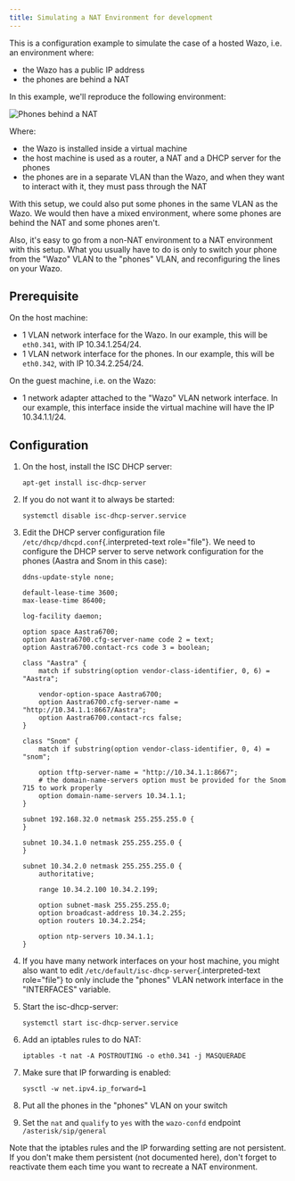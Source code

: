 ```yaml
---
title: Simulating a NAT Environment for development
---
```


This is a configuration example to simulate the case of a hosted Wazo, i.e. an environment where:

- the Wazo has a public IP address
- the phones are behind a NAT

In this example, we\'ll reproduce the following environment:

![Phones behind a NAT](/images/uc-doc/contributors/provisioning/nat.png)

Where:

- the Wazo is installed inside a virtual machine
- the host machine is used as a router, a NAT and a DHCP server for the phones
- the phones are in a separate VLAN than the Wazo, and when they want to interact with it, they must
  pass through the NAT

With this setup, we could also put some phones in the same VLAN as the Wazo. We would then have a
mixed environment, where some phones are behind the NAT and some phones aren\'t.

Also, it\'s easy to go from a non-NAT environment to a NAT environment with this setup. What you
usually have to do is only to switch your phone from the \"Wazo\" VLAN to the \"phones\" VLAN, and
reconfiguring the lines on your Wazo.

## Prerequisite

On the host machine:

- 1 VLAN network interface for the Wazo. In our example, this will be `eth0.341`, with IP
  10.34.1.254/24.
- 1 VLAN network interface for the phones. In our example, this will be `eth0.342`, with IP
  10.34.2.254/24.

On the guest machine, i.e. on the Wazo:

- 1 network adapter attached to the \"Wazo\" VLAN network interface. In our example, this interface
  inside the virtual machine will have the IP 10.34.1.1/24.

## Configuration

1.  On the host, install the ISC DHCP server:

        apt-get install isc-dhcp-server

2.  If you do not want it to always be started:

        systemctl disable isc-dhcp-server.service

3.  Edit the DHCP server configuration file `/etc/dhcp/dhcpd.conf`{.interpreted-text role="file"}.
    We need to configure the DHCP server to serve network configuration for the phones (Aastra and
    Snom in this case):

        ddns-update-style none;

        default-lease-time 3600;
        max-lease-time 86400;

        log-facility daemon;

        option space Aastra6700;
        option Aastra6700.cfg-server-name code 2 = text;
        option Aastra6700.contact-rcs code 3 = boolean;

        class "Aastra" {
            match if substring(option vendor-class-identifier, 0, 6) = "Aastra";

            vendor-option-space Aastra6700;
            option Aastra6700.cfg-server-name = "http://10.34.1.1:8667/Aastra";
            option Aastra6700.contact-rcs false;
        }

        class "Snom" {
            match if substring(option vendor-class-identifier, 0, 4) = "snom";

            option tftp-server-name = "http://10.34.1.1:8667";
            # the domain-name-servers option must be provided for the Snom 715 to work properly
            option domain-name-servers 10.34.1.1;
        }

        subnet 192.168.32.0 netmask 255.255.255.0 {
        }

        subnet 10.34.1.0 netmask 255.255.255.0 {
        }

        subnet 10.34.2.0 netmask 255.255.255.0 {
            authoritative;

            range 10.34.2.100 10.34.2.199;

            option subnet-mask 255.255.255.0;
            option broadcast-address 10.34.2.255;
            option routers 10.34.2.254;

            option ntp-servers 10.34.1.1;
        }

4.  If you have many network interfaces on your host machine, you might also want to edit
    `/etc/default/isc-dhcp-server`{.interpreted-text role="file"} to only include the \"phones\"
    VLAN network interface in the \"INTERFACES\" variable.
5.  Start the isc-dhcp-server:

        systemctl start isc-dhcp-server.service

6.  Add an iptables rules to do NAT:

        iptables -t nat -A POSTROUTING -o eth0.341 -j MASQUERADE

7.  Make sure that IP forwarding is enabled:

        sysctl -w net.ipv4.ip_forward=1

8.  Put all the phones in the \"phones\" VLAN on your switch
9.  Set the `nat` and `qualify` to `yes` with the `wazo-confd` endpoint `/asterisk/sip/general`

Note that the iptables rules and the IP forwarding setting are not persistent. If you don\'t make
them persistent (not documented here), don\'t forget to reactivate them each time you want to
recreate a NAT environment.

